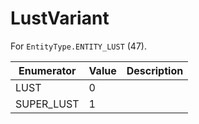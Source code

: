 # LustVariant

For `EntityType.ENTITY_LUST` (47). 

| Enumerator | Value | Description |
| - | - | - |
| LUST | 0 |  |
| SUPER_LUST | 1 |  |
